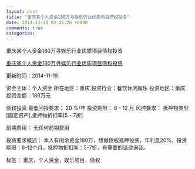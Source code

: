 ```yaml
---
layout: post
title: "重庆某个人资金180万寻娱乐行业优质项目债权投资"
date: 2014-11-20 03:25:26 +0800
comments: true
categories: 
---
```

重庆某个人资金180万寻娱乐行业优质项目债权投资

[重庆某个人资金180万寻娱乐行业优质项目债权投资](http://zijin.trjcn.com/detail_240194.html)

更新时间：2014-11-19

资金主体：个人资金
所在地区：重庆
投资行业：餐饮休闲娱乐
投资地区：重庆
投资金额：180万元

债权投资
最低回报要求：
                            20 %/年
                                                                                投资期限：
                            6 - 12 月
                                                                                                                                        风控要求：
                            抵押物类型[固定资产],抵押物折扣率[5 - 7折]

前期费用：
无任何前期费用

投资要求概述：
本人有闲余资金180万，想做债权抵押投资，年利息20%。投资期限：6-12个月，抵押物折扣率：5-7折，有需要的请咨询我。

标签：
重庆，个人资金，娱乐项目，债权

